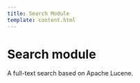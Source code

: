 ```yaml
---
title: Search Module
template: content.html
---
```


# Search module

A full-text search based on Apache Lucene.
